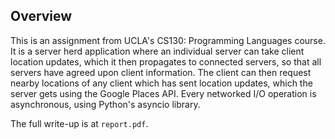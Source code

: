 ## Overview

This is an assignment from UCLA's CS130: Programming Languages course. It is a server herd application where an individual server can take client location updates, which it then propagates to connected servers, so that all servers have agreed upon client information. The client can then request nearby locations of any client which has sent location updates, which the server gets using the Google Places API. Every networked I/O operation is asynchronous, using Python's asyncio library.

The full write-up is at `report.pdf`.

